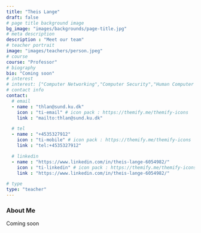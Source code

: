 ```yaml
---
title: "Theis Lange"
draft: false
# page title background image
bg_image: "images/backgrounds/page-title.jpg"
# meta description
description : "Meet our team"
# teacher portrait
image: "images/teachers/person.jpeg"
# course
course: "Professor"
# biography
bio: "Coming soon"
# interest
# interest: ["Computer Networking","Computer Security","Human Computer Interfacing"]
# contact info
contact:
  # email
  - name : "thlan@sund.ku.dk"
    icon : "ti-email" # icon pack : https://themify.me/themify-icons
    link : "mailto:thlan@sund.ku.dk"

  # tel
  - name : "+4535327912"
    icon : "ti-mobile" # icon pack : https://themify.me/themify-icons
    link : "tel:+4535327912"

  # linkedin
  - name : "https://www.linkedin.com/in/theis-lange-6054982/"
    icon : "ti-linkedin" # icon pack : https://themify.me/themify-icons
    link : "https://www.linkedin.com/in/theis-lange-6054982/"

# type
type: "teacher"
---
```


### About Me

Coming soon